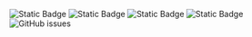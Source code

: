 ![Static Badge](https://img.shields.io/badge/blacklists-60-000000) ![Static Badge](https://img.shields.io/badge/blacklisted-3134696-cc0000) ![Static Badge](https://img.shields.io/badge/whitelisted-2243-00CC00) ![Static Badge](https://img.shields.io/badge/streaming_blacklist-28107-000000) ![GitHub issues](https://img.shields.io/github/issues/fabriziosalmi/blacklists)
